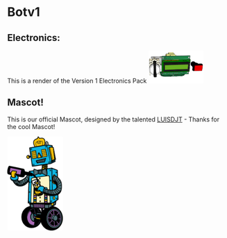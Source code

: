# Botv1


## Electronics:
This is a render of the Version 1 Electronics Pack 
<img src="https://raw.githubusercontent.com/BarRobot/Botv1/master/Electronics/Render.png" width="128">


## Mascot! 
This is our official Mascot, designed by the talented [LUISDJT](https://www.fiverr.com/luisdjt) - Thanks for the cool Mascot!

<img src="https://raw.githubusercontent.com/BarRobot/Botv1/master/Artwork/Logo.png" width="128">


